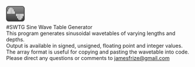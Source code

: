 <img src="https://github.com/jimfrize/SWTG/blob/master/SWTG.png" width="50" height="50"><br/>
#SWTG Sine Wave Table Generator<br/>
This program generates sinusoidal wavetables of varying lengths and depths.<br/>
Output is available in signed, unsigned, floating point and integer values.<br/>
The array format is useful for copying and pasting the wavetable into code.<br/>
Please direct any questions or comments to jamesfrize@gmail.com
